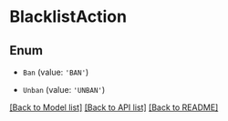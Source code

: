 # BlacklistAction


## Enum

* `Ban` (value: `'BAN'`)

* `Unban` (value: `'UNBAN'`)

[[Back to Model list]](../README.md#documentation-for-models) [[Back to API list]](../README.md#documentation-for-api-endpoints) [[Back to README]](../README.md)
